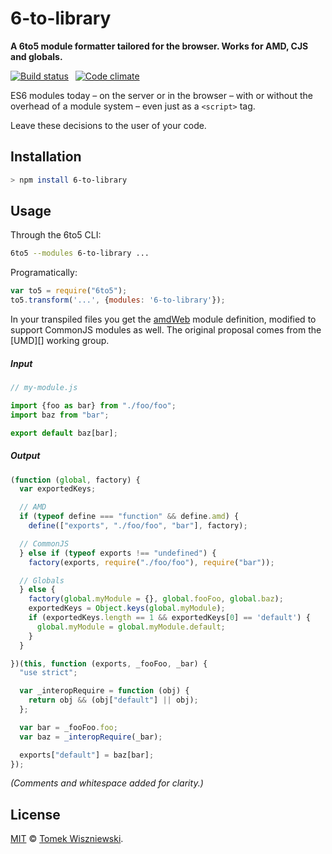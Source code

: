 6-to-library
============

**A 6to5 module formatter tailored for the browser. Works for AMD, CJS and globals.**

[![Build status](https://img.shields.io/travis/tomekwi/6-to-library.js.svg?style=flat-square)](https://travis-ci.org/tomekwi/6-to-library.js) 
[![Code climate](https://img.shields.io/codeclimate/github/tomekwi/6-to-library.js.svg?style=flat-square)](https://codeclimate.com/github/tomekwi/6-to-library.js)

ES6 modules today – on the server or in the browser – with or without the overhead of a module system – even just as a `<script>` tag.

Leave these decisions to the user of your code.




Installation
------------

```sh
> npm install 6-to-library
```




Usage
-----

Through the 6to5 CLI:

```sh
6to5 --modules 6-to-library ...
```

Programatically:

```js
var to5 = require("6to5");
to5.transform('...', {modules: '6-to-library'});
```

In your transpiled files you get the [amdWeb][] module definition, modified to support CommonJS modules as well. The original proposal comes from the [UMD][] working group.

##### Input

```js
// my-module.js

import {foo as bar} from "./foo/foo";
import baz from "bar";

export default baz[bar];
```

##### Output

```js
(function (global, factory) {
  var exportedKeys;

  // AMD
  if (typeof define === "function" && define.amd) {
    define(["exports", "./foo/foo", "bar"], factory);

  // CommonJS
  } else if (typeof exports !== "undefined") {
    factory(exports, require("./foo/foo"), require("bar"));

  // Globals
  } else {
    factory(global.myModule = {}, global.fooFoo, global.baz);
    exportedKeys = Object.keys(global.myModule);
    if (exportedKeys.length == 1 && exportedKeys[0] == 'default') {
      global.myModule = global.myModule.default;
    }
  }

})(this, function (exports, _fooFoo, _bar) {
  "use strict";

  var _interopRequire = function (obj) {
    return obj && (obj["default"] || obj);
  };

  var bar = _fooFoo.foo;
  var baz = _interopRequire(_bar);

  exports["default"] = baz[bar];
});
```

_(Comments and whitespace added for clarity.)_


[amdWeb]: https://github.com/umdjs/umd/blob/master/amdWeb.js
[Universal Module Definition]: https://github.com/umdjs/umd




License
-------

[MIT][] © [Tomek Wiszniewski][].


[MIT]: ./License.md
[Tomek Wiszniewski]: https://github.com/tomekwi
